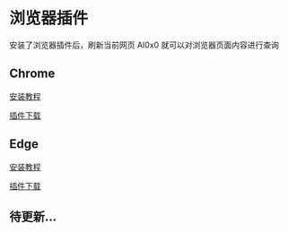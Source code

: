 # 浏览器插件

安装了浏览器插件后，刷新当前网页 AI0x0 就可以对浏览器页面内容进行查询

## Chrome

[安装教程](https://www.jianshu.com/p/4f1fa54a5501)

[插件下载](https://github.com/mushan0x0/AI0x0.com/releases/download/chrome-plugin-v1.0.0/chrome-plugin-v1.0.0.zip)

## Edge

[安装教程](https://picsee.chitaner.com/webExtension/Edge%E6%B5%8F%E8%A7%88%E5%99%A8%E6%8F%92%E4%BB%B6%E7%A6%BB%E7%BA%BF%E5%8C%85%E4%B8%8B%E8%BD%BD%E6%89%8B%E5%8A%A8%E5%AE%89%E8%A3%85.html)

[插件下载](https://github.com/mushan0x0/AI0x0.com/releases/download/edge-plugin-v1.0.0/edge-plugin-v1.0.0.zip)

## 待更新...
